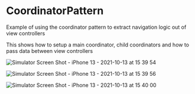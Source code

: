 # CoordinatorPattern
Example of using the coordinator pattern to extract navigation logic out of view controllers

This shows how to setup a main coordinator, child coordinators and how to pass data between view controllers



![Simulator Screen Shot - iPhone 13 - 2021-10-13 at 15 39 54](https://user-images.githubusercontent.com/91597558/137156764-202167eb-0e57-42ee-bd20-7ef75fa299d6.png)

![Simulator Screen Shot - iPhone 13 - 2021-10-13 at 15 39 56](https://user-images.githubusercontent.com/91597558/137156828-eb263e48-d93b-4f76-891f-01f277b3b0d9.png)

![Simulator Screen Shot - iPhone 13 - 2021-10-13 at 15 40 00](https://user-images.githubusercontent.com/91597558/137156894-05f9dfad-787b-4e47-8e8d-e369449c8769.png)
